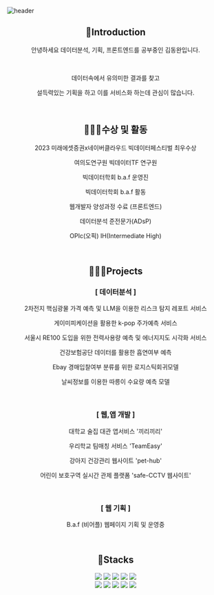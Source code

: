 ![header](https://capsule-render.vercel.app/api?type=venom&color=timeAuto&height=300&section=header&text=dongwan%20repo&fontSize=70)

<div align='center'>
  <h2>🦁Introduction</h2>
  <p>안녕하세요 데이터분석, 기획, 프론트엔드를 공부중인 김동완입니다.</p>
  <br>
  <p>데이터속에서 유의미한 결과를 찾고</p>
  <p>설득력있는 기획을 하고 이를 서비스화 하는데 관심이 많습니다.</p>
  <br>
  <h2>🏃🏻‍♂️수상 및 활동</h2>
  <p>2023 미래에셋증권x네이버클라우드 빅데이터페스티벌 최우수상</p>
  <p>여의도연구원 빅데이터TF 연구원</p>
  <p>빅데이터학회 b.a.f 운영진</p>
  <p>빅데이터학회 b.a.f 활동</p>
  <p>웹개발자 양성과정 수료 (프론트엔드)</p>
  <p>데이터분석 준전문가(ADsP)</p>
  <p>OPIc(오픽) IH(Intermediate High)</p>
  <br>
  <h2>🚶🏻‍♂️Projects</h2>
  <h3>[ 데이터분석 ]</h3>
  <p>2차전지 핵심광물 가격 예측 및 LLM을 이용한 리스크 탐지 레포트 서비스</p>
  <p>게이미피케이션을 활용한 k-pop 주가예측 서비스</p>
  <p>서울시 RE100 도입을 위한 전력사용량 예측 및 에너지지도 시각화 서비스</p>
  <p>건강보험공단 데이터를 활용한 흡연여부 예측</p>
  <p>Ebay 경매입찰여부 분류를 위한 로지스틱회귀모델</p>
  <p>날씨정보를 이용한 따릉이 수요량 예측 모델</p>
  <br>
  <h3>[ 웹,앱 개발 ]</h3>
  <p>대학교 술집 대관 앱서비스 '끼리끼리'</p>
  <p>우리학교 팀매칭 서비스 'TeamEasy'</p>
  <p>강아지 건강관리 웹사이트 'pet-hub'</p>
  <p>어린이 보호구역 실시간 관제 플랫폼 'safe-CCTV 웹사이트'</p>
  
  <br>
  <h3>[ 웹 기획 ]</h3>
  <p>B.a.f (비어플) 웹페이지 기획 및 운영중</p>
  <br>
  <h2>🦿Stacks</h2>
  <img src="https://img.shields.io/badge/Python-3776AB?style=for-the-badge&logo=Python&logoColor=white"> <img src="https://img.shields.io/badge/Pandas-150458?style=for-the-badge&logo=Pandas&logoColor=white"> <img src="https://img.shields.io/badge/GitHub-181717?style=for-the-badge&logo=GitHub&logoColor=white"> <img src="https://img.shields.io/badge/Figma-F24E1E?style=for-the-badge&logo=Figma&logoColor=white"> <img src="https://img.shields.io/badge/Notion-000000?style=for-the-badge&logo=Notion&logoColor=white">
  <br>
  <img src="https://img.shields.io/badge/HTML5-E34F26?style=for-the-badge&logo=HTML5&logoColor=white"> <img src="https://img.shields.io/badge/CSS3-1572B6?style=for-the-badge&logo=CSS3&logoColor=white">
 <img src="https://img.shields.io/badge/JavaScript-F7DF1E?style=for-the-badge&logo=JavaScript&logoColor=white"> <img src="https://img.shields.io/badge/React-61DAFB?style=for-the-badge&logo=React&logoColor=white"> <img src="https://img.shields.io/badge/Flutter-02569B?style=for-the-badge&logo=Flutter&logoColor=white"> 










  
</div>
<!--
**dongwan97/dongwan97** is a ✨ _special_ ✨ repository because its `README.md` (this file) appears on your GitHub profile.

Here are some ideas to get you started:

- 🔭 I’m currently working on ...
- 🌱 I’m currently learning ...
- 👯 I’m looking to collaborate on ...
- 🤔 I’m looking for help with ...
- 💬 Ask me about ...
- 📫 How to reach me: ...
- 😄 Pronouns: ...
- ⚡ Fun fact: ...
-->

